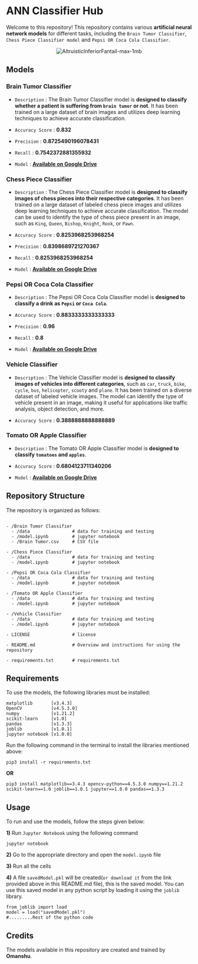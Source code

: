 # ANN Classifier Hub
Welcome to this repository! This repository contains various **artificial neural network models** for different tasks, including the `Brain Tumor Classifier`, `Chess Piece Classifier model` and `Pepsi OR Coca Cola Classifier`.

<div align = "center">
  
  ![AltruisticInferiorFantail-max-1mb](https://github.com/Omanshu209/ANN_ClassifierHub/assets/114089324/98ebdcb0-12f6-4c09-b5d3-100dd9a24a20)
</div>

## Models

### Brain Tumor Classifier

- `Description` : The Brain Tumor Classifier model is **designed to classify whether a patient is suffering from `brain tumor` or not**. It has been trained on a large dataset of brain images and utilizes deep learning techniques to achieve accurate classification.

- `Accuracy Score` : **0.832**

- `Precision` : **0.8725490196078431**

- `Recall` : **0.7542372881355932**

- `Model` : [**Available on Google Drive**](https://drive.google.com/file/d/11a29WPOhG8jvzIhn3RZ8vqys0PURo7OB/view?usp=drivesdk)


### Chess Piece Classifier

- `Description` : The Chess Piece Classifier model is **designed to classify images of chess pieces into their respective categories**. It has been trained on a large dataset of labeled chess piece images and utilizes deep learning techniques to achieve accurate classification. The model can be used to identify the type of chess piece present in an image, such as `King`, `Queen`, `Bishop`, `Knight`, `Rook`, or `Pawn`.

- `Accuracy Score` : **0.8253968253968254**

- `Precision` : **0.8398689721270367**

- `Recall` : **0.8253968253968254**

- `Model` : [**Available on Google Drive**](https://drive.google.com/file/d/11xXDLyP71muAhgM3hyYnnBCOjyNDskf-/view?usp=drivesdk)


### Pepsi OR Coca Cola Classifier

- `Description` : The Pepsi OR Coca Cola Classifier model is **designed to classify a drink as `Pepsi` or `Coca Cola`**.

- `Accuracy Score` : **0.8833333333333333**

- `Precision` : **0.96**

- `Recall` : **0.8**

- `Model` : [**Available on Google Drive**](https://drive.google.com/file/d/123kZCDZvAtYs3TXL-1SYpCAf2YQ4Nvho/view?usp=drivesdk)


### Vehicle Classifier

- `Description` : The Vehicle Classifier model is **designed to classify images of vehicles into different categories**, such as `car`, `truck`, `bike`, `cycle`, `bus`, `helicopter`, `scooty` and `plane`. It has been trained on a diverse dataset of labeled vehicle images. The model can identify the type of vehicle present in an image, making it useful for applications like traffic analysis, object detection, and more.

- `Accuracy Score` : **0.3888888888888889**


### Tomato OR Apple Classifier

- `Description` : The Tomato OR Apple Classifier model is **designed to classify `tomatoes` and `apples`**.

- `Accuracy Score` : **0.6804123711340206**

- `Model` : [**Available on Google Drive**](https://drive.google.com/file/d/11yrMqLH9EhPUPzjgPXWj62kmrDSvu1bX/view?usp=drivesdk)


## Repository Structure
The repository is organized as follows:

```

- /Brain Tumor Classifier
  - /data                # data for training and testing
  - /model.ipynb         # jupyter notebook
  - /Brain Tumor.csv     # CSV file

- /Chess Piece Classifier
  - /data                # data for training and testing
  - /model.ipynb         # jupyter notebook

- /Pepsi OR Coca Cola Classifier
  - /data                # data for training and testing
  - /model.ipynb         # jupyter notebook

- /Tomato OR Apple Classifier
  - /data                # data for training and testing
  - /model.ipynb         # jupyter notebook

- /Vehicle Classifier
  - /data                # data for training and testing
  - /model.ipynb         # jupyter notebook

- LICENSE                # license

- README.md              # Overview and instructions for using the repository

- requirements.txt       # requirements.txt
```

## Requirements
To use the models, the following libraries must be installed:

```
matplotlib       [v3.4.3]
OpenCV           [v4.5.3.0]
numpy            [v1.21.2]
scikit-learn     [v1.0]
pandas           [v1.3.3]
joblib           [v1.0.1]
jupyter notebook [v1.0.0]
```
Run the following command in the terminal to install the libraries mentioned above:
```
pip3 install -r requirements.txt
```
**OR**
```
pip3 install matplotlib==3.4.3 opencv-python==4.5.3.0 numpy==1.21.2 scikit-learn==1.0 joblib==1.0.1 jupyter==1.0.0 pandas==1.3.3
```

## Usage
To run and use the models, follow the steps given below:

**1)** Run `Jupyter Notebook` using the following command

```
jupyter notebook
```

**2)** Go to the appropriate directory and open the `model.ipynb` file

**3)** Run all the cells

**4)** A file `savedModel.pkl` will be created(`or download it` from the link provided above in this README.md file), this is the saved model. You can use this saved model in any python script by loading it using the `joblib` library.

```
from joblib import load
model = load("savedModel.pkl")
#.........Rest of the python code
```

## Credits
The models available in this repository are created and trained by **Omanshu**.
